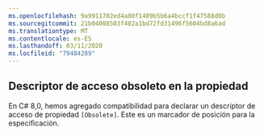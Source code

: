 ```yaml
---
ms.openlocfilehash: 9a9911702ed4a80f1409b5b6a4bccf1f47588d0b
ms.sourcegitcommit: 21b04008503f402a1bd72fd31496f5604bd8a6ad
ms.translationtype: MT
ms.contentlocale: es-ES
ms.lasthandoff: 03/11/2020
ms.locfileid: "79484289"
---
```

## <a name="obsolete-on-property-accessor"></a>Descriptor de acceso obsoleto en la propiedad

En C# 8,0, hemos agregado compatibilidad para declarar un descriptor de acceso de propiedad `[Obsolete]`. Este es un marcador de posición para la especificación.
